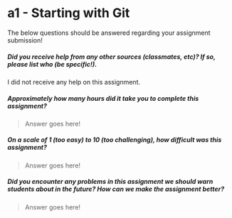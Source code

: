 # a1 - Starting with Git

The below questions should be answered regarding your assignment submission!

##### Did you receive help from any other sources (classmates, etc)? If so, please list who (be specific!). #####
I did not receive any help on this assignment.


##### Approximately how many hours did it take you to complete this assignment? #####
> Answer goes here!


##### On a scale of 1 (too easy) to 10 (too challenging), how difficult was this assignment? #####
> Answer goes here!


##### Did you encounter any problems in this assignment we should warn students about in the future? How can we make the assignment better? #####
> Answer goes here!
